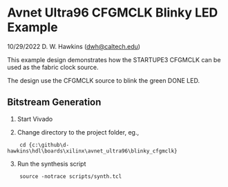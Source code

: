 # Avnet Ultra96 CFGMCLK Blinky LED Example

10/29/2022 D. W. Hawkins (dwh@caltech.edu)

This example design demonstrates how the STARTUPE3 CFGMCLK can be used as the fabric clock source.

The design use the CFGMCLK source to blink the green DONE LED.

## Bitstream Generation

1. Start Vivado

2. Change directory to the project folder, eg.,

~~~
	cd {c:\github\d-hawkins\hdl\boards\xilinx\avnet_ultra96\blinky_cfgmclk}
~~~

3. Run the synthesis script

~~~
	source -notrace scripts/synth.tcl
~~~

